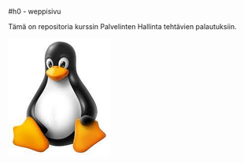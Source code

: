 #h0 - weppisivu

Tämä on repositoria kurssin Palvelinten Hallinta tehtävien palautuksiin.

![Tux](/h0/tux.jpeg)